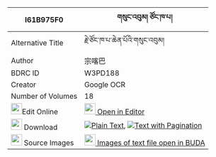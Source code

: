 |I61B975F0|གསུང་འབུམ། ཙོང་ཁ་པ། 
| --- | --- 
|Alternative Title |རྗེ་ཙོང་ཁ་པ་ཆེན་པོའི་གསུང་འབུམ།
|Author| 宗喀巴
|BDRC ID | W3PD188
|Creator | Google OCR
|Number of Volumes| 18
|<img width="25" src="https://img.icons8.com/color/25/000000/edit-property.png">Edit Online| [<img width="25" src="https://avatars.githubusercontent.com/u/45091458?s=200&v=4"> Open in Editor](http://editor.openpecha.org/I61B975F0)
|<img width="25" src="https://img.icons8.com/fluent/48/000000/download-2.png"/>  Download | [![](https://img.icons8.com/color/20/000000/txt.png)Plain Text](https://github.com/Openpecha/I61B975F0/releases/download/v2/sungbum_tsong_khapa_plain_I61B975F0.zip), [![](https://img.icons8.com/color/20/000000/txt.png)Text with Pagination](https://github.com/Openpecha/I61B975F0/releases/download/v2/sungbum_tsong_khapa_pages_I61B975F0.zip)
|<img width="25" src="https://img.icons8.com/plasticine/100/000000/pictures-folder.png"/>  Source Images | [<img width="25" src="https://library.bdrc.io/icons/BUDA-small.svg"> Images of text file open in BUDA](https://library.bdrc.io/show/bdr:W3PD188)
